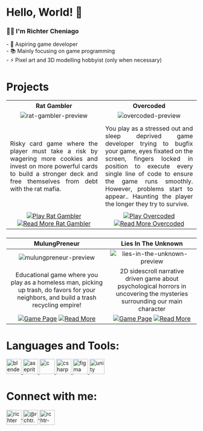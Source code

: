 <h1 align="left">Hello, World! 👋</h1>

###

<h3 align="left">👩‍💻  I'm Richter Cheniago</h3>
<p align="left">- 🔭 Aspiring game developer
  <br>- 📚 Mainly focusing on game programming
  <br>- ⚡ Pixel art and 3D modelling hobbyist (only when necessary)
</p>


###

<h1>Projects</h1>

<table style="width:100%; table-layout:fixed; border-collapse:collapse; text-align:center;">
  <tr>
    <th style="width:50%;">Rat Gambler</th>
    <th style="width:50%;">Overcoded</th>
  </tr>
  <tr>
    <td>
      <img src="https://img.itch.zone/aW1nLzIyOTY5ODIzLnBuZw==/315x250%23c/aGPzYl.png" alt="rat-gambler-preview" style="max-width:100%; height:auto;" />
    </td>
    <td>
      <img src="https://img.itch.zone/aW1nLzIwMDE3MzQ5LnBuZw==/315x250%23c/h3n4dy.png" alt="overcoded-preview" style="max-width:100%; height:auto;" />
    </td>
  </tr>
  <tr>
    <td style="text-align:justify; padding:10px;">
      Risky card game where the player must take a risk by wagering more cookies and invest on more powerful cards to build a stronger deck and free themselves from debt with the rat mafia.
    </td>
    <td style="text-align:justify; padding:10px;">
      You play as a stressed out and sleep deprived game developer trying to bugfix your game, eyes fixated on the screen, fingers locked in position to execute every single line of code to ensure the game runs smoothly. However, problems start to appear.. Haunting the player the longer they try to survive.
    </td>
  </tr>
  <tr>
    <td>
      <a href="https://rchtr-chn.itch.io/rat-gambler">
        <img src="https://img.shields.io/badge/play_game-fa5c5c.svg?style=for-the-badge&logo=itch.io&logoColor=white" alt="Play Rat Gambler" />
      </a>
      <a href="https://github.com/rchtr-chn/Rat-Gambler">
        <img src="https://img.shields.io/badge/📖_read_more-FFA500.svg?style=for-the-badge" alt="Read More Rat Gambler" />
      </a>
    </td>
    <td>
      <a href="https://rchtr-chn.itch.io/overcoded">
        <img src="https://img.shields.io/badge/play_game-fa5c5c.svg?style=for-the-badge&logo=itch.io&logoColor=white" alt="Play Overcoded" />
      </a>
      <a href="https://github.com/rchtr-chn/Overcoded">
        <img src="https://img.shields.io/badge/📖_read_more-FFA500.svg?style=for-the-badge" alt="Read More Overcoded" />
      </a>
    </td>
  </tr>
</table>

###

| MulungPreneur | Lies In The Unknown |
| :-----------: | :-----------------: |
| <img src="https://img.itch.zone/aW1nLzIyMTg1NTY2LnBuZw==/315x250%23c/oNi3Pn.png" alt="mulungpreneur-preview" /> | <img src="https://img.itch.zone/aW1nLzIyNTY4MzI4LnBuZw==/315x250%23c/pmrSem.png" alt="lies-in-the-unknown-preview" /> |
| Educational game where you play as a homeless man, picking up trash, do favors for your neighbors, and build a trash recycling empire! | 2D sidescroll narrative driven game about psychological horrors in uncovering the mysteries surrounding our main character |
| [![Game Page](https://img.shields.io/badge/play_game-fa5c5c.svg?style=for-the-badge&logo=itch.io&logoColor=white)](https://wi1wil.itch.io/mulungpreneur) [![Read More](https://img.shields.io/badge/📖_read_more-FFA500.svg?style=for-the-badge&logo=https://www.iconsdb.com/icons/preview/white/literature-xxl.png)](https://github.com/wi1wil/MulungPreneur) | [![Game Page](https://img.shields.io/badge/play_game-fa5c5c.svg?style=for-the-badge&logo=itch.io&logoColor=white)](https://rchtr-chn.itch.io/lies-in-the-unknown) [![Read More](https://img.shields.io/badge/📖_read_more-FFA500.svg?style=for-the-badge&logo=https://www.iconsdb.com/icons/preview/white/literature-xxl.png)](https://github.com/rchtr-chn/Lies-In-The-Unknown)

###

<h1 align="left">Languages and Tools:</h1>
<p align="left"> 
  <a href="https://www.blender.org/" target="_blank" rel="noreferrer"> <img src="https://upload.wikimedia.org/wikipedia/commons/thumb/0/0c/Blender_logo_no_text.svg/512px-Blender_logo_no_text.svg.png?20210507122249" alt="blender" width="40" height="40"/> </a> 
  <a href="https://www.aseprite.org/" target="_blank" rel="noreferrer"> <img src="https://www.rw-designer.com/icon-image/22556-64x64x4.png" alt="aseprite" width="40" height="40"/> </a> 
  <a href="https://www.cprogramming.com/" target="_blank" rel="noreferrer"> <img src="https://upload.wikimedia.org/wikipedia/commons/thumb/1/18/C_Programming_Language.svg/380px-C_Programming_Language.svg.png?20201031132917" alt="c" width="40" height="40"/> </a> 
  <a href="https://www.w3schools.com/cs/" target="_blank" rel="noreferrer"> <img src="https://uxwing.com/wp-content/themes/uxwing/download/brands-and-social-media/c-sharp-programming-language-icon.png" alt="csharp" width="40" height="40"/> </a> 
  <a href="https://www.figma.com/" target="_blank" rel="noreferrer"> <img src="https://www.vectorlogo.zone/logos/figma/figma-icon.svg" alt="figma" width="40" height="40"/> </a> 
  <a href="https://unity.com/" target="_blank" rel="noreferrer"> <img src="https://cdn.brandfetch.io/idEc0EPR9J/w/400/h/400/theme/dark/icon.jpeg?c=1bxid64Mup7aczewSAYMX&t=1667820720681" alt="unity" width="40" height="40"/> </a> 
</p>

###

<h1 align="left">Connect with me:</h1>
<p align="left">
<a href="https://www.linkedin.com/in/richter-cheniago-42b1b828a/" target="blank"><img align="center" src="https://raw.githubusercontent.com/rahuldkjain/github-profile-readme-generator/master/src/images/icons/Social/linked-in-alt.svg" alt="richter cheniago" height="40" width="40" /> </a>
<a href="https://www.instagram.com/rchtr.chn/" target="blank"><img align="center" src="https://raw.githubusercontent.com/rahuldkjain/github-profile-readme-generator/master/src/images/icons/Social/instagram.svg" alt="@rchtr.chn" height="40" width="40" /> </a>
<a href="https://rchtr-chn.itch.io/" target="blank"><img align="center" src="https://cdn2.steamgriddb.com/icon_thumb/a72437afb97803a6acb5420ef8b8a90f.png" alt="rchtr-chn" height="40" width="40" /> </a>
</p>
